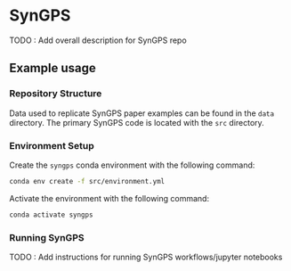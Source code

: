 # SynGPS

TODO : Add overall description for SynGPS repo

## Example usage

### Repository Structure

Data used to replicate SynGPS paper examples can be found in the `data` directory. The primary SynGPS code is located with the `src` directory.

### Environment Setup

Create the `syngps` conda environment with the following command:

```bash
conda env create -f src/environment.yml
```

Activate the environment with the following command:

```bash
conda activate syngps
```

### Running SynGPS

TODO : Add instructions for running SynGPS workflows/jupyter notebooks
